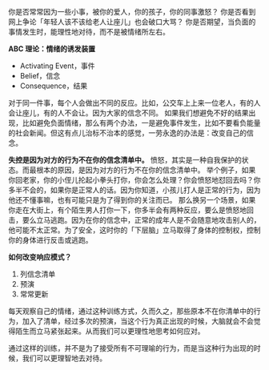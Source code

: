 你是否常常因为一些小事，被你的爱人，你的孩子，你的同事激怒？
你是否看到网上争论「年轻人该不该给老人让座儿」也会破口大骂？
你是否期望，当负面的事情发生时，能理性地对待，而不是被情绪所左右。

**ABC 理论：情绪的诱发装置**
* Activating Event，事件
* Belief，信念
* Consequence，结果

对于同一件事，每个人会做出不同的反应。比如，公交车上上来一位老人，有的人会让座儿，有的人不会让。因为大家的信念不同。
如果我们想避免不好的结果出现，比如避免负面情绪，那么有两个办法，一是避免事件发生，比如不要看负能量的社会新闻。但这有点儿治标不治本的感觉，一劳永逸的办法是：改变自己的信念。

**失控是因为对方的行为不在你的信念清单中。**
愤怒，其实是一种自我保护的状态。而最根本的原因，是因为对方的行为不在你的信念清单中。
举个例子，如果你回老家，你的小侄儿抡起小拳头打你，你会怎么处理？你会愤怒地怼回去吗？你多半不会的，如果你是正常人的话。因为你知道，小孩儿打人是正常的行为，因为他还不懂事嘛，也有可能只是为了得到你的关注而已。
那么换另一个场景，如果你走在大街上，有个陌生男人打你一下，你多半会有两种反应，要么是愤怒地回击，要么立马逃跑。因为在你的信念中，正常的成年人是不会随意地攻击别人的，他可能不太正常。为了安全，这时你的「下层脑」立马取得了身体的控制权，控制你的身体进行反击或逃跑。

**如何改变响应模式？**
1. 列信念清单
2. 预演
3. 常常更新

每天观察自己的情绪，通过这种训练方式，久而久之，那些原本不在你清单中的行为，加入了清单，经过多次的预演，当这个行为真正出现的时候，大脑就会不会觉得陌生而立马紧张起来。从而我们可以更理性地思考如何应对。

通过这样的训练，并不是为了接受所有不可理喻的行为，而是当这种行为出现的时候，我们可以更理智地去对待。